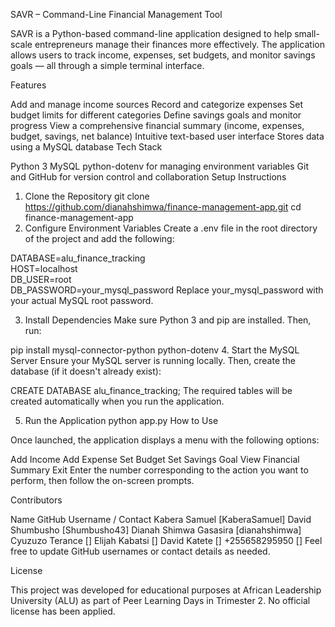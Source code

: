 SAVR – Command-Line Financial Management Tool

SAVR is a Python-based command-line application designed to help small-scale entrepreneurs manage their finances more effectively. The application allows users to track income, expenses, set budgets, and monitor savings goals — all through a simple terminal interface.

Features

Add and manage income sources
Record and categorize expenses
Set budget limits for different categories
Define savings goals and monitor progress
View a comprehensive financial summary (income, expenses, budget, savings, net balance)
Intuitive text-based user interface
Stores data using a MySQL database
Tech Stack

Python 3
MySQL
python-dotenv for managing environment variables
Git and GitHub for version control and collaboration
Setup Instructions

1. Clone the Repository
git clone https://github.com/dianahshimwa/finance-management-app.git
cd finance-management-app
2. Configure Environment Variables
Create a .env file in the root directory of the project and add the following:

DATABASE=alu_finance_tracking  
HOST=localhost  
DB_USER=root  
DB_PASSWORD=your_mysql_password
Replace your_mysql_password with your actual MySQL root password.

3. Install Dependencies
Make sure Python 3 and pip are installed. Then, run:

pip install mysql-connector-python python-dotenv
4. Start the MySQL Server
Ensure your MySQL server is running locally. Then, create the database (if it doesn't already exist):

CREATE DATABASE alu_finance_tracking;
The required tables will be created automatically when you run the application.

5. Run the Application
python app.py
How to Use

Once launched, the application displays a menu with the following options:

Add Income
Add Expense
Set Budget
Set Savings Goal
View Financial Summary
Exit
Enter the number corresponding to the action you want to perform, then follow the on-screen prompts.

Contributors

Name	                     GitHub Username / Contact
Kabera Samuel	             [KaberaSamuel]
David Shumbusho	             [Shumbusho43]
Dianah Shimwa Gasasira       [dianahshimwa]
Cyuzuzo Terance	             []
Elijah Kabatsi	             []
David Katete	             []
+255658295950	             []
Feel free to update GitHub usernames or contact details as needed.

License

This project was developed for educational purposes at African Leadership University (ALU) as part of Peer Learning Days in Trimester 2. No official license has been applied.